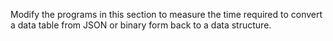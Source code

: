 Modify the programs in this section to measure the time required to convert a data table from JSON or binary form
back to a data structure.
